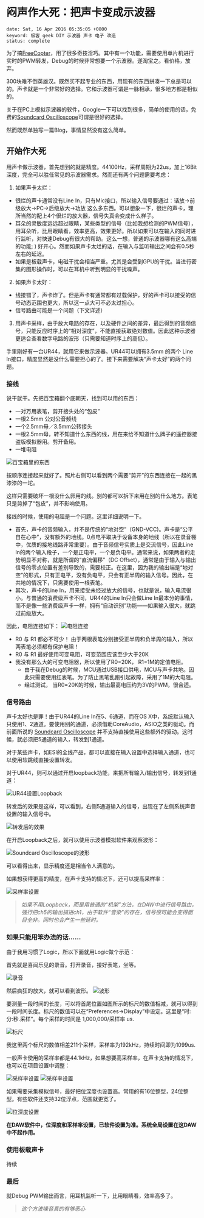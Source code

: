 # 闷声作大死：把声卡变成示波器
```{metadata}
date: Sat, 16 Apr 2016 05:35:05 +0800
keyword: 极客 geek DIY 示波器 声卡 电子 改造
status: complete
```

为了搞[FreeCopter](https://github.com/4Oranges/FreeCopter)，用了很多奇技淫巧。其中有一个功能，需要使用单片机进行实时的PWM转发，Debug的时候非常想要一个示波器。遂淘宝之。看价格，放弃。

300块难不倒英雄汉。既然买不起专业的东西，用现有的东西拼凑一下总是可以的。声卡就是一个非常好的选择。它和示波器可谓是一脉相承，很多地方都是相似的。

关于在PC上模拟示波器的软件，Google一下可以找到很多，简单的使用的话，免费的[Soundcard Oscilloscope](https://www.zeitnitz.eu/scope_en)可谓是很好的选择。

然而既然单独写一篇Blog，事情显然没有这么简单。

## 开始作大死
用声卡做示波器，首先想到的就是精度。44100Hz，采样周期为22us，加上16Bit深度，完全可以胜任常见的示波器需求。然而还有两个问题需要考虑：
1. 如果声卡太烂：
  - 很烂的声卡通常没有Line In，只有Mic接口，所以输入信号要通过：话放->前级放大->PC->后级放大->功放 这么多东西。可以想象一下，很烂的声卡，理所当然的配上4个很烂的放大器，信号失真会变成什么样子。
  - 耳朵的灵敏度远远超过眼睛，某些类型的信号（比如我想检测的PWM信号），用耳朵听，比用眼睛看，效率更高，效果更好。所以如果可以在输入的同时进行监听，对快速Debug有很大的帮助。这么一想，普通的示波器哪有这么高端的功能; ) 好开心。然而如果声卡太烂的话，在输入与监听输出之间会有0.5秒左右的延迟。
  - 如果是板载声卡，电磁干扰会相当严重。尤其是会受到GPU的干扰。当进行密集的图形操作时，可以在耳机中听到明显的干扰噪声。
2. 如果声卡太好：
  - 线接错了，声卡炸了。但是声卡有通常都有过载保护，好的声卡可以接受的信号动态范围也更大，所以这一点大可不必太过担心。
  - 信号路由可能是一个问题（下文详述）

3. 用声卡采样，由于放大电路的存在，以及硬件之间的差异，最后得到的音频信号，只能反应时序上的“相对深度”，不能直接获取绝对数值。因此这种示波器更适合查看数字电路的波形（只需要知道时序上的高低）。

手里刚好有一台UR44，就用它来做示波器。UR44可以拥有3.5mm 的两个 Line In接口，精度显然是没什么需要担心的了。接下来需要解决“声卡太好”的两个问题。

### 接线
说干就干。先把百宝箱翻个底朝天，找到可以用的东西：

- 一对万用表笔，剪开接头处的“包皮”
- 一根2.5mm 公对公音频线
- 一个2.5mm母／3.5mm公转接头
- 一根2.5mm母，转不知道什么东西的线，用在来给不知道什么牌子的遥控器接盗版模拟器用。剪开备用。
- 一堆电阻

![百宝箱里的东西](/images/articles/0.jpg)

按顺序连接起来就好了。照片右侧可以看到两个需要“剪开”的东西连接在一起的黑漆漆的一坨。

这样只需要破坏一根没什么卵用的线。别的都可以拆下来用在别的什么地方。表笔只是剪掉了“包皮”，并不影响使用。

接线的时候，使用的电阻是一个问题。这里详细说明一下。

- 首先，声卡的音频输入，并不是传统的“地对空”（GND-VCC)。声卡是“公平自在心中”，没有额外的地线。0点电平取决于设备本身的地线（所以在录音棚中，优质的接地线路非常重要）。由于音频信号实质上是交流信号，因此Line In的两个输入段子，一个是正电平，一个是负电平。通常来说，如果两者的走势明显不对称，就是所谓的“直流偏移”（DC Offset），通常是由于输入与输出信号的零点位置有差别导致的，需要校正。在这里，因为我的输出端是“地对空”的形式，只有正电平，没有负电平，只会有正半周的输入信号。因此，在共地的情况下，只需要使用一根表笔。
- 其次，声卡的Line In，用来接受未经过放大的信号，也就是说，输入电流很小。与普通的消费级声卡不同，UR44的Line In只会做Line In最本分的事情，而不是像一些消费级声卡一样，拥有“自动识别”功能——如果输入很大，就跳过前级放大。

因此，电阻连接如下：
![电阻连接](/images/articles/1.png)

- R0 与 R1 都必不可少！ 由于两根表笔分别接受正半周和负半周的输入，所以两表笔必须都有保护电阻！
- R0 与 R1 最好使用可变电阻，可变范围应该至少大于20K
- 我没有那么大的可变电阻器，所以使用了R0=20K， R1=1M的定值电阻。
  - 由于我在Debug的时候，MCU通过USB接口供电，MCU与声卡共地。因此只需要使用红表笔。为了防止黑笔乱跑引起故障，采用了1M的大电阻。
  - 经过测试， 当R0=20K的时候，输出最高电压约为3V的PWM，很合适。

### 信号路由
声卡太好也是罪！由于UR44的Line In在5、6通道，而在OS X中，系统默认输入只使用1、2通道。要使用别的通道，必须借助CoreAudio，ASIO之类的驱动。而前面所说的 [Soundcard Oscilloscope](https://www.zeitnitz.eu/scope_en) 并不支持直接使用这些额外的驱动。这时候，就必须把5通道的输入，转发到1通道。

对于某些声卡，如ESI的全线产品，都可以直接在输入设置中选择输入通道，也可以使用软跳线直接设置转发。

对于UR44，则可以通过开启loopback功能，来把所有输入/输出信号，转发到1通道：

![UR44设置Loopback](/images/articles/8.png)

转发后的效果是这样，可以看到，右侧5通道输入的信号，出现在了左侧系统声音设置的输入信号中。

![转发后的效果](/images/articles/10.png)

在开启Loopback之后，就可以使用示波器模拟软件来观察波形：

![Soundcard Oscilloscope的波形](/images/articles/9.png)

可以看得出来，显示精度还是相当令人满意的。

如果想获得更高的精度，在声卡支持的情况下，还可以提高采样率：

![采样率设置](/images/articles/11.png)

> _如果不用Loopback，而是用普通的“机架”方法，在DAW中进行信号路由，强行把ch5的输出搞进ch1，由于软件“音染”的存在，信号很可能会变得面目全非。同时也会产生一些延时。_

### 如果只能用笨办法的话……
由于我用习惯了Logic，所以下面就用Logic做个示范：

首先就是喜闻乐见的录音。打开录音，接好表笔，坐等。

![录音](/images/articles/5.png)

然后疯狂的放大，就可以看到波形。
![波形](/images/articles/6.png)

要测量一段时间的长度，可以将首尾位置如图所示的标尺的数值相减，就可以得到一段时间长度。标尺的数值可以在“Preferences->Display”中设定。这里是“时:分:秒.采样”。每个采样的时间是 1,000,000/采样率 us.

![标尺](/images/articles/7.png)

我这里两个标尺的数值相差211个采样，采样率为192kHz，持续时间即为1099us.

一般声卡使用的采样率都是44.1kHz，如果想要高采样率，在声卡支持的情况下，也可以在项目设置中调整：

![采样率设置](/images/articles/2.png)
![采样率设置](/images/articles/3.png)


如果需要采集模拟信号，最好把位深度也设置高。常用的有16位整型，24位整型。有些软件还支持32位浮点，范围就更宽了。

![位深度设置](/images/articles/4.png)

__在DAW软件中，位深度和采样率设置，已软件设置为准。系统全局设置在这DAW中不起作用。__

### 使用板载声卡
待续

### 最后
就Debug PWM输出而言，用耳机监听一下，比用眼睛看，效率高多了。

> _这个方波噪音真的有够恶心_
